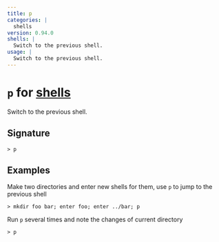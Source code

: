 ```yaml
---
title: p
categories: |
  shells
version: 0.94.0
shells: |
  Switch to the previous shell.
usage: |
  Switch to the previous shell.
---
```


# `p` for [shells](/commands/categories/shells.md)

<div class='command-title'>Switch to the previous shell.</div>

## Signature

```> p ```

## Examples

Make two directories and enter new shells for them, use `p` to jump to the previous shell
```nu
> mkdir foo bar; enter foo; enter ../bar; p

```

Run `p` several times and note the changes of current directory
```nu
> p

```
